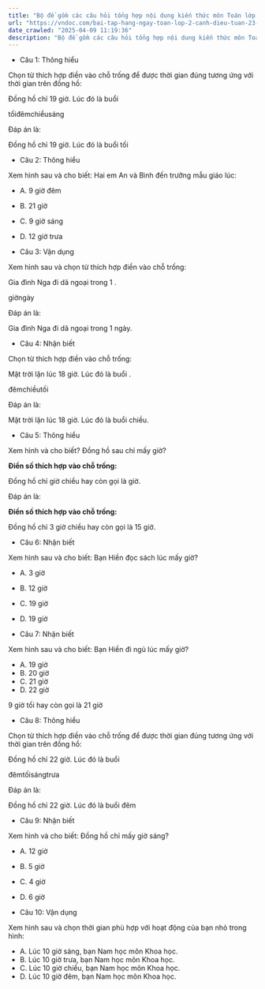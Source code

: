 ```yaml
---
title: "Bộ đề gồm các câu hỏi tổng hợp nội dung kiến thức môn Toán lớp 2 đã học ở Tuần 23 trong chương trình Toán lớp 2 Tập 2 Cánh diều, giúp các em ôn tập và luyện giải các dạng bài tập Toán lớp 2. Mời các em cùng luyện tập."
url: "https://vndoc.com/bai-tap-hang-ngay-toan-lop-2-canh-dieu-tuan-23-thu-5-337068"
date_crawled: "2025-04-09 11:19:36"
description: "Bộ đề gồm các câu hỏi tổng hợp nội dung kiến thức môn Toán lớp 2 đã học ở Tuần 23 trong chương trình Toán lớp 2 Tập 2 Cánh diều, giúp các em ôn tập và luyện giải các dạng bài tập Toán lớp 2. Mời các em cùng luyện tập."
---
```


* Câu 1:  Thông hiểu

Chọn từ thích hợp điền vào chỗ trống để được thời gian đúng tương ứng với thời gian trên đồng hồ:

Đồng hồ chỉ 19 giờ. Lúc đó là buổi 

tốiđêmchiềusáng

Đáp án là:

Đồng hồ chỉ 19 giờ. Lúc đó là buổi tối

* Câu 2:  Thông hiểu

Xem hình sau và cho biết: Hai em An và Bình đến trưỡng mẫu giáo lúc:

  * A. 9 giờ đêm 
  * B. 21 giờ 
  * C. 9 giờ sáng 
  * D. 12 giờ trưa 



* Câu 3:  Vận dụng

Xem hình sau và chọn từ thích hợp điền vào chỗ trống:

Gia đình Nga đi dã ngoại trong 1 .

giờngày

Đáp án là:

Gia đình Nga đi dã ngoại trong 1 ngày.

* Câu 4:  Nhận biết

Chọn từ thích hợp điền vào chỗ trống:

Mặt trời lặn lúc 18 giờ. Lúc đó là buổi .

đêmchiềutối

Đáp án là:

Mặt trời lặn lúc 18 giờ. Lúc đó là buổi chiều.

* Câu 5:  Thông hiểu

Xem hình và cho biết? Đồng hồ sau chỉ mấy giờ?

**Điền số thích hợp vào chỗ trống:**  


Đồng hồ chỉ  giờ chiều hay còn gọi là  giờ.

Đáp án là:

**Điền số thích hợp vào chỗ trống:**  


Đồng hồ chỉ 3 giờ chiều hay còn gọi là 15 giờ.

* Câu 6:  Nhận biết

Xem hình sau và cho biết: Bạn Hiền đọc sách lúc mấy giờ?

  * A. 3 giờ 
  * B. 12 giờ 
  * C. 19 giờ 
  * D. 19 giờ 



* Câu 7:  Nhận biết

Xem hình sau và cho biết: Bạn Hiền đi ngủ lúc mấy giờ?

  * A. 19 giờ 
  * B. 20 giờ 
  * C. 21 giờ 
  * D. 22 giờ 



9 giờ tối hay còn gọi là 21 giờ

* Câu 8:  Thông hiểu

Chọn từ thích hợp điền vào chỗ trống để được thời gian đúng tương ứng với thời gian trên đồng hồ:

Đồng hồ chỉ 22 giờ. Lúc đó là buổi 

đêmtốisángtrưa

Đáp án là:

Đồng hồ chỉ 22 giờ. Lúc đó là buổi đêm

* Câu 9:  Nhận biết

Xem hình và cho biết: Đồng hồ chỉ mấy giờ sáng?

  * A. 12 giờ 
  * B. 5 giờ 
  * C. 4 giờ 
  * D. 6 giờ 



* Câu 10:  Vận dụng

Xem hình sau và chọn thời gian phù hợp với hoạt động của bạn nhỏ trong hình:

  * A. Lúc 10 giờ sáng, bạn Nam học môn Khoa học. 
  * B. Lúc 10 giờ trưa, bạn Nam học môn Khoa học. 
  * C. Lúc 10 giờ chiều, bạn Nam học môn Khoa học. 
  * D. Lúc 10 giờ đêm, bạn Nam học môn Khoa học. 


